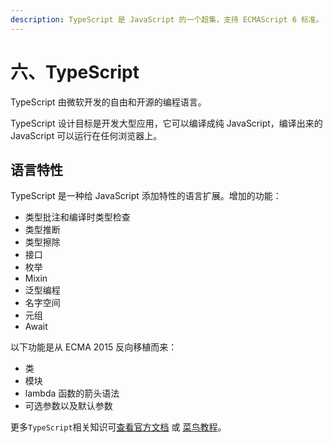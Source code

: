 ```yaml
---
description: TypeScript 是 JavaScript 的一个超集，支持 ECMAScript 6 标准。
---
```


# 六、TypeScript

TypeScript 由微软开发的自由和开源的编程语言。

TypeScript 设计目标是开发大型应用，它可以编译成纯 JavaScript，编译出来的 JavaScript 可以运行在任何浏览器上。

## 语言特性

TypeScript 是一种给 JavaScript 添加特性的语言扩展。增加的功能：

* 类型批注和编译时类型检查
* 类型推断
* 类型擦除
* 接口
* 枚举
* Mixin
* 泛型编程
* 名字空间
* 元组
* Await

以下功能是从 ECMA 2015 反向移植而来：

* 类
* 模块
* lambda 函数的箭头语法
* 可选参数以及默认参数

更多`TypeScript`相关知识可[查看官方文档](https://www.typescriptlang.org/docs/handbook/basic-types.html) 或 [菜鸟教程](https://www.runoob.com/typescript/ts-tutorial.html)。
